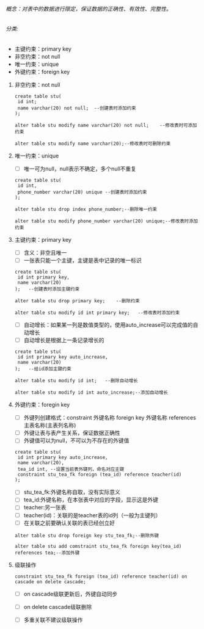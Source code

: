 ###### 概念：对表中的数据进行限定，保证数据的正确性、有效性、完整性。

###### 分类:

- 主键约束：primary key
- 非空约束：not null
- 唯一约束：unique
- 外键约束：foreign key

1. 非空约束：not null

   ```mysql
   create table stu(
   	id int;
   	name varchar(20) not null;	--创建表时添加约束
   );
   ```

   ```mysql
   alter table stu modify name varchar(20) not null;	--修改表时可添加约束  
   ```

   ```mysql
   alter table stu modify name varchar(20);--修改表时可删除约束
   ```

2. 唯一约束：unique

   - [ ] 唯一可为null，null表示不确定，多个null不重复

   ```mysql
   create table stu(
   	id int,
   	phone_number varchar(20) unique --创建表时添加约束
   );
   ```

   ```mysql
   alter table stu drop index phone_number;--删除唯一约束
   ```

   ```mysql
   alter table stu modify phone_number varchar(20) unique;--修改表时添加约束
   ```

3. 主键约束：primary key

   - [ ] 含义：非空且唯一
   - [ ] 一张表只能一个主键，主键是表中记录的唯一标识

   ```mysql
   create table stu(
   	id int primary key,
   	name varchar(20)
   );	--创建表时添加主键约束
   ```

   ```mysql
   alter table stu drop primary key;	--删除约束
   ```

   ```mysql
   alter table stu modify id int primary key;	--修改表时添加约束
   ```

   - [ ] 自动增长：如果某一列是数值类型的，使用auto_increase可以完成值的自动增长
   - [ ] 自动增长是根据上一条记录增长的

   ```mysql
   create table stu(
   	id int primary key auto_increase,
   	name varchar(20)
   );	--给id添加主键约束
   ```

   ```mysql
   alter table stu modify id int;	--删除自动增长
   ```

   ```mysql
   alter table stu modify id int auto_increase;--添加自动增长
   ```

4. 外键约束：foregin key

   - [ ] 外键列创建格式：constraint 外键名称 foreign key 外键名称 references 主表名称(主表列名称)
   - [ ] 外键让表与表产生关系，保证数据正确性
   - [ ] 外键值可以为null，不可以为不存在的外键值

   ```mysql
   create table stu(
   	id int primary key auto_increase,
   	name varchar(20),
   	tea_id int,	--设置当前表外键列，命名对应主键
   	constraint stu_tea_fk foreign (tea_id) reference teacher(id)
   );
   ```

   - [ ] stu_tea_fk:外键名称自取，没有实际意义
   - [ ] tea_id:外键名称，在本张表中对应的字段，显示这是外键
   - [ ] teacher:另一张表
   - [ ] teacher(id)：关联的是teacher表的id列（一般为主键列）
   - [ ] 在关联之前要确认关联的表已经创立好 

   ```mysql
   alter table stu drop foreign key stu_tea_fk;--删除外键
   ```

   ```mysql
   alter table stu add comstraint stu_tea_fk foreign key(tea_id) references tea;--添加外键
   ```

5. 级联操作

   ```mysql
   constraint stu_tea_fk foreign (tea_id) reference teacher(id) on cascade on delete cascade;
   ```

   - [ ] on cascade级联更新后，外键自动同步
   - [ ] on delete cascade级联删除
   - [ ] 多重关联不建议级联操作

